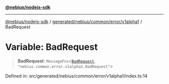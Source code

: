 [**@nebius/nodejs-sdk**](../../../../../../README.md)

***

[@nebius/nodejs-sdk](../../../../../../README.md) / [generated/nebius/common/error/v1alpha1](../README.md) / BadRequest

# Variable: BadRequest

> **BadRequest**: `MessageFns`\<[`BadRequest`](../interfaces/BadRequest.md), `"nebius.common.error.v1alpha1.BadRequest"`\>

Defined in: src/generated/nebius/common/error/v1alpha1/index.ts:14
